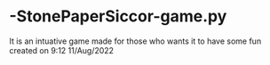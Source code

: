 # -StonePaperSiccor-game.py
It is an intuative game made for those who wants it to have some fun created on 9:12 11/Aug/2022

